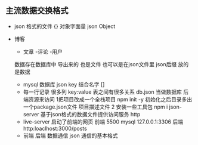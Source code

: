 ## 主流数据交换格式

- json 格式的文件
{} 对象字面量  json Object
- 博客
  - 文章
  -评论
  -用户

  数据存在数据库中 导出来的 也是文件
  也可以是在json文件里 json后缀 放的是数据
  - mysql 数据库 json key 结合名字 []
  - 每一行记录 很多列  key:value
  表之间有很多关系
  db.json  当做数据库 后端资源来访问 
  1把项目改成一个全栈项目 npm init -y
  初始化之后目录多出一个package.json文件 项目描述文件
  2 安装一些工具包 npm i json-server
  基于json格式的数据文件提供访问服务 http
  - live-server 启动了前端的网页
  前端 5500
  mysql 127.0.0.1:3306
  后端  http:loaclhost:3000/posts
  - 前端 后端 数据通信 json 通信的基本格式
  
 